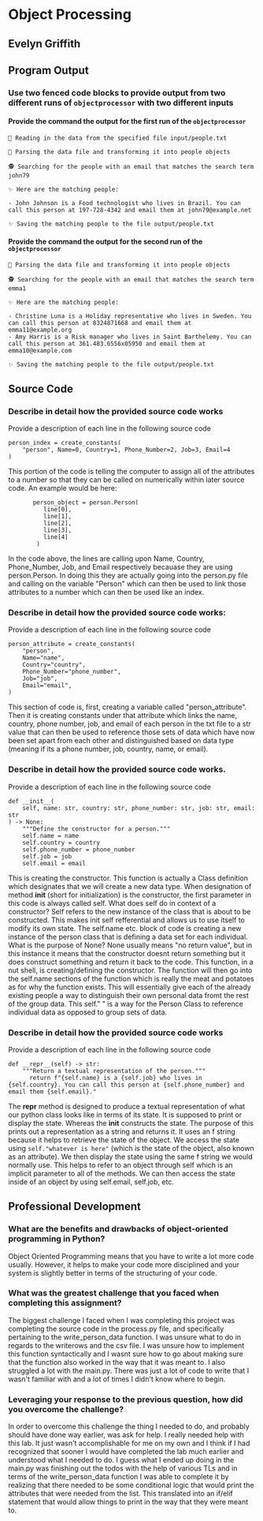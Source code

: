 # Object Processing

## Evelyn Griffith

## Program Output

### Use two fenced code blocks to provide output from two different runs of `objectprocessor` with two different inputs

#### Provide the command the output for the first run of the `objectprocessor`

```
🧮 Reading in the data from the specified file input/people.txt

🚀 Parsing the data file and transforming it into people objects

🕵 Searching for the people with an email that matches the search term john79

✨ Here are the matching people:

- John Johnson is a Food technologist who lives in Brazil. You can call this person at 197-728-4342 and email them at john79@example.net   

✨ Saving the matching people to the file output/people.txt
```

#### Provide the command the output for the second run of the `objectprocessor`

```
🚀 Parsing the data file and transforming it into people objects

🕵 Searching for the people with an email that matches the search term emma1

✨ Here are the matching people:

- Christine Luna is a Holiday representative who lives in Sweden. You can call this person at 8324871668 and email them at
emma11@example.org
- Amy Harris is a Risk manager who lives in Saint Barthelemy. You can call this person at 361.483.6556x05950 and email them at
emma10@example.com

✨ Saving the matching people to the file output/people.txt
```

## Source Code

### Describe in detail how the provided source code works

Provide a description of each line in the following source code

```
person_index = create_constants(
    "person", Name=0, Country=1, Phone_Number=2, Job=3, Email=4
)
```

This portion of the code is telling the computer to assign all of the attributes to a number so that they can be called on numerically within later source code. An example would be here:

```
       person_object = person.Person(
          line[0], 
          line[1],
          line[2],
          line[3],
          line[4]
        )
```

In the code above, the lines are calling upon Name, Country, Phone_Number, Job, and Email respectively becauase they are using person.Person. In doing this they are actually going into the person.py file and calling on the variable "Person" which can then be used to link those attributes to a number which can then be used like an index.

### Describe in detail how the provided source code works:

Provide a description of each line in the following source code

```
person_attribute = create_constants(
    "person",
    Name="name",
    Country="country",
    Phone_Number="phone_number",
    Job="job",
    Email="email",
)
```

This section of code is, first, creating a variable called "person_attribute". Then it is creating constants under that attribute which links the name, country, phone number, job, and email of each person in the txt file to a str value that can then be used to reference those sets of data which have now been set apart from each other and distinguished based on data type (meaning if its a phone number, job, country, name, or email).

### Describe in detail how the provided source code works.

Provide a description of each line in the following source code

```
def __init__(
    self, name: str, country: str, phone_number: str, job: str, email: str
) -> None:
    """Define the constructor for a person."""
    self.name = name
    self.country = country
    self.phone_number = phone_number
    self.job = job
    self.email = email
```

This is creating the constructor. This function is actually a Class definition which designates that we will create a new data type. When designation of method __init__ (short for initialization) is the constructor, the first parameter in this code is always called self. What does self do in context of a constructor? Self refers to the new instance of the class that is about to be constructed. This makes init self refferential and allows us to use itself to modify its own state. The self.name etc. block of code is creating a new instance of the person class that is defining a data set for each individual. What is the purpose of None? None usually means "no return value", but in this instance it means that the constructor doesnt return something but it does construct something and return it back to the code. This function, in a nut shell, is creating/defining the constructor. The function will then go into the self.name sections of the function which is really the meat and potatoes as for why the function exists. This will essentially give each of the already existing people a way to distinguish their own personal data fromt the rest of the group data. This self." " is a way for the Person Class to reference individual data as opposed to group sets of data.

### Describe in detail how the provided source code works

Provide a description of each line in the following source code

```
def __repr__(self) -> str:
    """Return a textual representation of the person."""
      return f"{self.name} is a {self.job} who lives in {self.country}. You can call this person at {self.phone_number} and email them {self.email}."
```

The __repr__ method is designed to produce a textual representation of what our python class looks like in terms of its state.
It is supposed to print or display the state. Whereas the __init__ constructs the state. The purpose of this prints out a representation as a string and returns it. It uses an f string because it helps to retrieve the state of the object. We access the state using `self."whatever is here"` (which is the state of the object, also known as an attribute). We then display the state using the same f string we would normally use. This helps to refer to an object through self which is an implicit parameter to all of the methods. We can then access the state inside of an object by using self.email, self.job, etc.

## Professional Development

### What are the benefits and drawbacks of object-oriented programming in Python?

Object Oriented Programming means that you have to write a lot more code usually. However, it helps to make your code more disciplined and your system is slightly better in terms of the structuring of your code.

### What was the greatest challenge that you faced when completing this assignment?

The biggest challenge I faced when I was completing this project was completing the source code in the process.py file, and specifically pertaining to the write_person_data function. I was unsure what to do in regards to the writerows and the csv file. I was unsure how to implement this function syntactically and I wasnt sure how to go about making sure that the function also worked in the way that it was meant to. I also struggled a lot with the main.py. There was just a lot of code to write that I wasn't familiar with and a lot of times I didn't know where to begin.

### Leveraging your response to the previous question, how did you overcome the challenge?

In order to overcome this challenge the thing I needed to do, and probably should have done way earlier, was ask for help. I really needed help with this lab. It just wasn't accomplishable for me on my own and I think if I had recognized that sooner I would have completed the lab much earlier and understood what I needed to do. I guess what I ended up doing in the main.py was finishing out the todos with the help of various TLs and in terms of the write_person_data function I was able to complete it by realizing that there needed to be some conditional logic that would print the attributes that were needed from the list. This translated into an if/elif statement that would allow things to print in the way that they were meant to.
